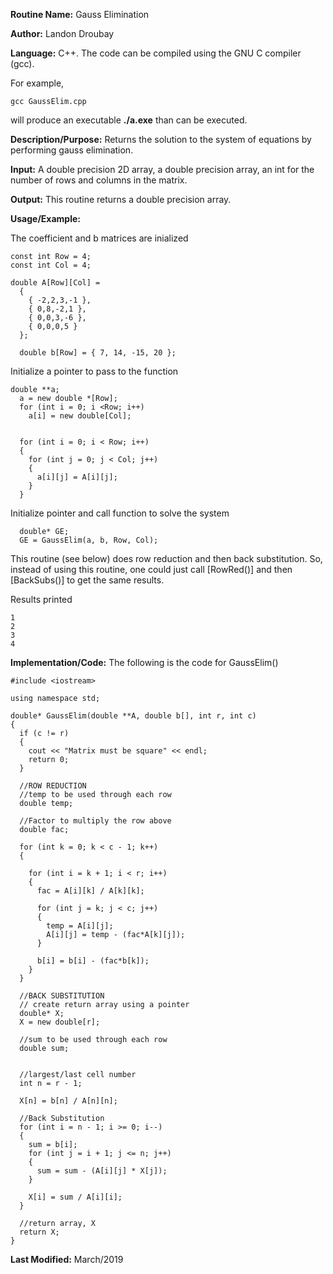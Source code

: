 **Routine Name:**           Gauss Elimination

**Author:** Landon Droubay

**Language:** C++. The code can be compiled using the GNU C compiler (gcc).

For example,

    gcc GaussElim.cpp

will produce an executable **./a.exe** than can be executed. 

**Description/Purpose:** Returns the solution to the system of equations by performing gauss elimination.

**Input:** A double precision 2D array, a double precision array, an int for the number of rows and columns in the matrix.

**Output:** This routine returns a double precision array.

**Usage/Example:**

The coefficient and b matrices are inialized

```c_cpp
const int Row = 4;
const int Col = 4;

double A[Row][Col] =
  {
    { -2,2,3,-1 },
    { 0,8,-2,1 },
    { 0,0,3,-6 },
    { 0,0,0,5 }
  };

  double b[Row] = { 7, 14, -15, 20 };
```

Initialize a pointer to pass to the function

```c_cpp
double **a;
  a = new double *[Row];
  for (int i = 0; i <Row; i++)
    a[i] = new double[Col];


  for (int i = 0; i < Row; i++)
  {
    for (int j = 0; j < Col; j++)
    {
      a[i][j] = A[i][j];
    }
  }
```

Initialize pointer and call function to solve the system

```c_cpp
  double* GE;
  GE = GaussElim(a, b, Row, Col);
```
This routine (see below) does row reduction and then back substitution. 
So, instead of using this routine, one could just call [RowRed()] and then [BackSubs()] to get the same results.


Results printed

```c_cpp
1
2
3
4
```

**Implementation/Code:** The following is the code for GaussElim()

```c_cpp
#include <iostream>

using namespace std;

double* GaussElim(double **A, double b[], int r, int c)
{
  if (c != r)
  {
    cout << "Matrix must be square" << endl;
    return 0;
  }

  //ROW REDUCTION
  //temp to be used through each row
  double temp;

  //Factor to multiply the row above
  double fac;

  for (int k = 0; k < c - 1; k++)
  {

    for (int i = k + 1; i < r; i++)
    {
      fac = A[i][k] / A[k][k];

      for (int j = k; j < c; j++)
      {
        temp = A[i][j];
        A[i][j] = temp - (fac*A[k][j]);
      }

      b[i] = b[i] - (fac*b[k]);
    }
  }

  //BACK SUBSTITUTION
  // create return array using a pointer
  double* X;
  X = new double[r];

  //sum to be used through each row
  double sum;


  //largest/last cell number
  int n = r - 1;

  X[n] = b[n] / A[n][n];

  //Back Substitution
  for (int i = n - 1; i >= 0; i--)
  {
    sum = b[i];
    for (int j = i + 1; j <= n; j++)
    {
      sum = sum - (A[i][j] * X[j]);
    }

    X[i] = sum / A[i][i];
  }

  //return array, X
  return X;
}
```
**Last Modified:** March/2019


